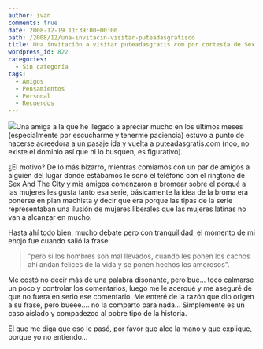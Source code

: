 ```yaml
---
author: ivan
comments: true
date: 2008-12-19 11:39:00+00:00
path: /2008/12/una-invitacin-visitar-puteadasgratisco
title: Una invitación a visitar puteadasgratis.com por cortesía de Sex And The City
wordpress_id: 822
categories:
  - Sin categoría
tags:
  - Amigos
  - Pensamientos
  - Personal
  - Recuerdos
---
```


![](https://www.minuto59.com/wp-content/uploads/2008/05/sex-and-the-city.gif)Una amiga a la que he llegado a apreciar mucho en los últimos meses (especialmente por escucharme y tenerme paciencia) estuvo a punto de hacerse acreedora a un pasaje ida y vuelta a puteadasgratis.com (noo, no existe el dominio así que ni lo busquen, es figurativo).

¿El motivo? De lo más bizarro, mientras comíamos con un par de amigos a alguien del lugar donde estábamos le sonó el teléfono con el ringtone de Sex And The City y mis amigos comenzaron a bromear sobre el porqué a las mujeres les gusta tanto esa serie, básicamente la idea de la broma era ponerse en plan machista y decir que era porque las tipas de la serie representaban una ilusión de mujeres liberales que las mujeres latinas no van a alcanzar en mucho.

Hasta ahí todo bien, mucho debate pero con tranquilidad, el momento de mi enojo fue cuando salió la frase:

<blockquote>"pero si los hombres son mal llevados, cuando les ponen los cachos ahí andan felices de la vida y se ponen hechos los amorosos".
</blockquote>

Me costó no decir más de una palabra disonante, pero bue... tocó calmarse un poco y controlar los comentarios, luego me le acerqué y me aseguré de que no fuera en serio ese comentario. Me enteré de la razón que dio origen a su frase, pero bueee.... no la comparto para nada... Simplemente es un caso aislado y compadezco al pobre tipo de la historia.

El que me diga que eso le pasó, por favor que alce la mano y que explique, porque yo no entiendo...
